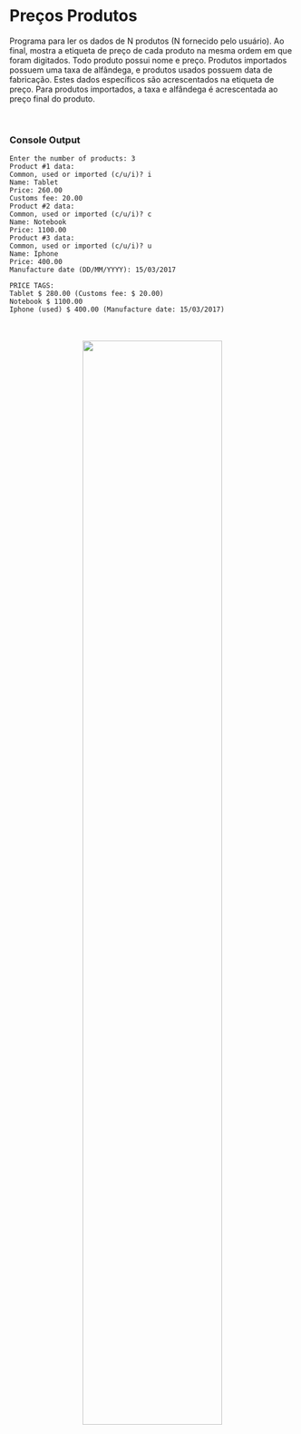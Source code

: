 # Preços Produtos

Programa para ler os dados de N produtos (N fornecido pelo usuário). Ao final, mostra a etiqueta de preço de cada produto na mesma ordem em que foram digitados.
Todo produto possui nome e preço. Produtos importados possuem uma taxa de alfândega, e produtos usados possuem data de fabricação.
Estes dados específicos são acrescentados na etiqueta de preço. Para produtos importados, a taxa e alfândega é acrescentada ao preço final do produto.

<br>

### Console Output

```
Enter the number of products: 3
Product #1 data:
Common, used or imported (c/u/i)? i
Name: Tablet
Price: 260.00
Customs fee: 20.00
Product #2 data:
Common, used or imported (c/u/i)? c
Name: Notebook
Price: 1100.00
Product #3 data:
Common, used or imported (c/u/i)? u
Name: Iphone
Price: 400.00
Manufacture date (DD/MM/YYYY): 15/03/2017

PRICE TAGS:
Tablet $ 280.00 (Customs fee: $ 20.00)
Notebook $ 1100.00
Iphone (used) $ 400.00 (Manufacture date: 15/03/2017)
```


<br>
<br>

<div align=center>
  <img  width="70%" src="https://github.com/user-attachments/assets/cc78e810-f1a3-4be9-95eb-6f85a3076641">
 </div>
